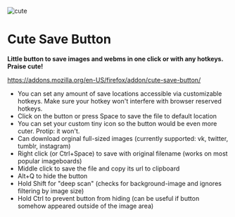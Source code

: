![cute](https://i.imgur.com/ILlSir4.png)

# Cute Save Button

**Little button to save images and webms in one click or with any hotkeys. Praise cute!**

https://addons.mozilla.org/en-US/firefox/addon/cute-save-button/

* You can set any amount of save locations accessible via customizable hotkeys. Make sure your hotkey won't interfere with browser reserved hotkeys.
* Click on the button or press Space to save the file to default location
* You can set your custom tiny icon so the button would be even more cuter. Protip: it won't.
* Can download orginal full-sized images (currently supported: vk, twitter, tumblr, instagram)
* Right click (or Ctrl+Space) to save with original filename (works on most popular imageboards)
* Middle click to save the file and copy its url to clipboard
* Alt+Q to hide the button
* Hold Shift for "deep scan" (checks for background-image and ignores filtering by image size)
* Hold Ctrl to prevent button from hiding (can be useful if button somehow appeared outside of the image area)
